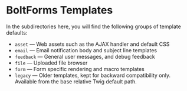BoltForms Templates
===================

In the subdirectories here, you will find the following groups of template
defaults:

  * `asset`    — Web assets such as the AJAX handler and default CSS 
  * `email`    — Email notification body and subject line templates
  * `feedback` — General user messages, and debug feedback
  * `file`     — Uploaded file browser
  * `form`     — Form specific rendering and macro templates
  * `legacy`   — Older templates, kept for backward compatibility only.   
                 Available from the base relative Twig default path.

